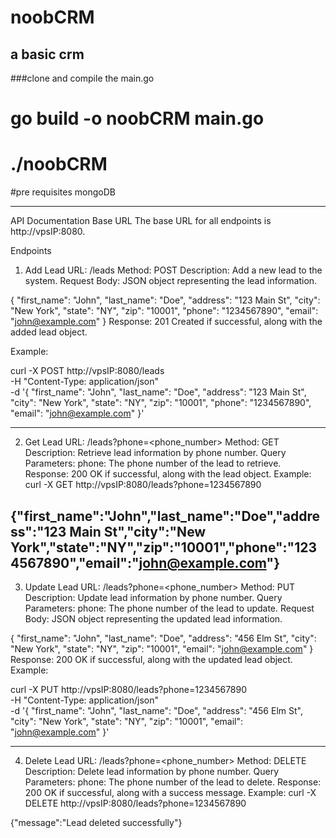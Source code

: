 # noobCRM
a basic crm
----------------

###clone and compile the main.go 
# go build -o noobCRM main.go
# ./noobCRM


#pre requisites
mongoDB 



-----------------------------------------------------
API Documentation
Base URL
The base URL for all endpoints is http://vpsIP:8080.

Endpoints
1. Add Lead
URL: /leads
Method: POST
Description: Add a new lead to the system.
Request Body: JSON object representing the lead information.

{
    "first_name": "John",
    "last_name": "Doe",
    "address": "123 Main St",
    "city": "New York",
    "state": "NY",
    "zip": "10001",
    "phone": "1234567890",
    "email": "john@example.com"
}
Response: 201 Created if successful, along with the added lead object.


Example:

curl -X POST http://vpsIP:8080/leads \
     -H "Content-Type: application/json" \
     -d '{
            "first_name": "John",
            "last_name": "Doe",
            "address": "123 Main St",
            "city": "New York",
            "state": "NY",
            "zip": "10001",
            "phone": "1234567890",
            "email": "john@example.com"
         }'

--------------------------------------------------------------------------------------

2. Get Lead
URL: /leads?phone=<phone_number>
Method: GET
Description: Retrieve lead information by phone number.
Query Parameters:
phone: The phone number of the lead to retrieve.
Response: 200 OK if successful, along with the lead object.
Example:
curl -X GET http://vpsIP:8080/leads?phone=1234567890

{"first_name":"John","last_name":"Doe","address":"123 Main St","city":"New York","state":"NY","zip":"10001","phone":"1234567890","email":"john@example.com"}
-------------------------------------------------------------------------------------

3. Update Lead
URL: /leads?phone=<phone_number>
Method: PUT
Description: Update lead information by phone number.
Query Parameters:
phone: The phone number of the lead to update.
Request Body: JSON object representing the updated lead information.

{
    "first_name": "John",
    "last_name": "Doe",
    "address": "456 Elm St",
    "city": "New York",
    "state": "NY",
    "zip": "10001",
    "email": "john@example.com"
}
Response: 200 OK if successful, along with the updated lead object.
Example:

curl -X PUT http://vpsIP:8080/leads?phone=1234567890 \
     -H "Content-Type: application/json" \
     -d '{
            "first_name": "John",
            "last_name": "Doe",
            "address": "456 Elm St",
            "city": "New York",
            "state": "NY",
            "zip": "10001",
            "email": "john@example.com"
         }'


--------------------------------------------------------------------------------------

4. Delete Lead
URL: /leads?phone=<phone_number>
Method: DELETE
Description: Delete lead information by phone number.
Query Parameters:
phone: The phone number of the lead to delete.
Response: 200 OK if successful, along with a success message.
Example:
curl -X DELETE http://vpsIP:8080/leads?phone=1234567890

{"message":"Lead deleted successfully"}
